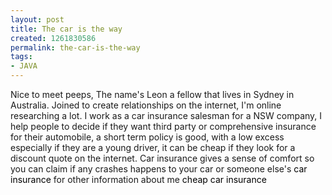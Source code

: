 ```yaml
---
layout: post
title: The car is the way
created: 1261830586
permalink: the-car-is-the-way
tags:
- JAVA
---
```

<p>Nice to meet peeps, The name's Leon a fellow that lives in Sydney in Australia. Joined to create relationships on the internet, I'm online researching a lot. I work as a car insurance salesman for a NSW company, I help people to decide if they want third party or comprehensive insurance for their automobile, a short term policy is good, with a low excess  especially if they are a young driver, it can be cheap if they look for a discount quote on the internet. Car insurance gives a sense of comfort so you can claim if any crashes happens to your car or someone else's <a style="color:#000000;text-decoration:none;font-weight:normal;" href="http://www.carinsurancecover.com.au">car insurance</a> for other information about me <a style="color:#000000;text-decoration:none;font-weight:normal;" href="http://www.jaman.com/people/autocheaperguy/">cheap car insurance</a></p>
